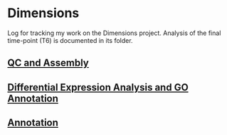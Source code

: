 # Dimensions

Log for tracking my work on the Dimensions project. Analysis of the final time-point (T6)
is documented in its folder.

## [QC and Assembly](https://github.com/bastodian/Dimensions/tree/master/QC-and-Assembly)

## [Differential Expression Analysis and GO Annotation](https://github.com/bastodian/Dimensions/tree/master/DifferentialExpression-GO-Analysis)

## [Annotation](https://github.com/bastodian/Dimensions/tree/master/Annotation)
